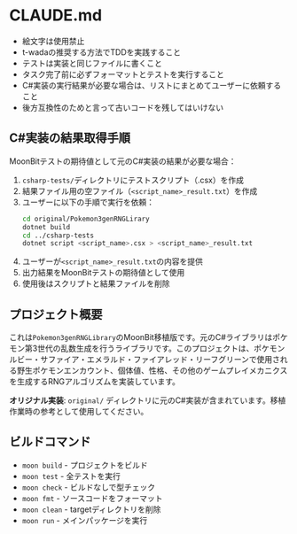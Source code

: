 # CLAUDE.md

- 絵文字は使用禁止
- t-wadaの推奨する方法でTDDを実践すること
- テストは実装と同じファイルに書くこと
- タスク完了前に必ずフォーマットとテストを実行すること
- C#実装の実行結果が必要な場合は、リストにまとめてユーザーに依頼すること
- 後方互換性のためと言って古いコードを残してはいけない

## C#実装の結果取得手順

MoonBitテストの期待値として元のC#実装の結果が必要な場合：

1. `csharp-tests/`ディレクトリにテストスクリプト（.csx）を作成
2. 結果ファイル用の空ファイル（`<script_name>_result.txt`）を作成
3. ユーザーに以下の手順で実行を依頼：
   ```bash
   cd original/Pokemon3genRNGLirary
   dotnet build
   cd ../csharp-tests
   dotnet script <script_name>.csx > <script_name>_result.txt
   ```
4. ユーザーが`<script_name>_result.txt`の内容を提供
5. 出力結果をMoonBitテストの期待値として使用
6. 使用後はスクリプトと結果ファイルを削除

## プロジェクト概要

これは`Pokemon3genRNGLibrary`のMoonBit移植版です。元のC#ライブラリはポケモン第3世代の乱数生成を行うライブラリです。このプロジェクトは、ポケモンルビー・サファイア・エメラルド・ファイアレッド・リーフグリーンで使用される野生ポケモンエンカウント、個体値、性格、その他のゲームプレイメカニクスを生成するRNGアルゴリズムを実装しています。

**オリジナル実装**: `original/` ディレクトリに元のC#実装が含まれています。移植作業時の参考として使用してください。

## ビルドコマンド

- `moon build` - プロジェクトをビルド
- `moon test` - 全テストを実行
- `moon check` - ビルドなしで型チェック
- `moon fmt` - ソースコードをフォーマット
- `moon clean` - targetディレクトリを削除
- `moon run` - メインパッケージを実行
